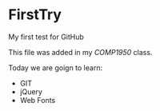 FirstTry
========

My first test for GitHub

This file was added in my *COMP1950* class.

Today we are goign to learn:

* GIT
* jQuery
* Web Fonts
